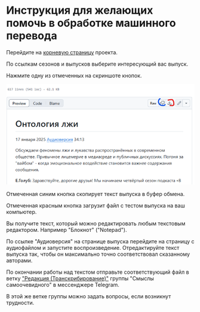 # Инструкция для желающих помочь в обработке машинного перевода

Перейдите на [корневую страницу](https://github.com/vb64/meanings.self.evident/blob/main/content/README.md) проекта.

По ссылкам сезонов и выпусков выберите интересующий вас выпуск.

Нажмите одну из отмеченных на скриншоте кнопок.

![Копирование и загрузка](img/md_download_1.png)

Отмеченная синим кнопка скопирует текст выпуска в буфер обмена.

Отмеченная красным кнопка загрузит файл с тестом выпуска на ваш компьютер.

Вы получите текст, который можно редактировать любым текстовым редактором.
Например "Блокнот" ("Notepad").

По ссылке "Аудиоверсия" на странице выпуска перейдите на страницу с аудиофайлом и запустите воспроизведение.
Отредактируйте текст выпуска так, чтобы он максимально точно соответствовал сказанному авторами.

По окончании работы над текстом отправьте соответствующий файл в ветку ["Редакция (Транскрибирование)"](https://t.me/c/1923776800/371293)
группы "Смыслы самоочевидного" в мессенджере Telegram.

В этой же ветке группы можно задать вопросы, если возникнут трудности.
